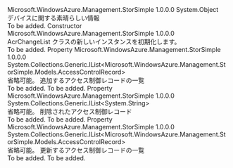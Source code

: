 <Type Name="AcrChangeList" FullName="Microsoft.WindowsAzure.Management.StorSimple.Models.AcrChangeList">
  <TypeSignature Language="C#" Value="public class AcrChangeList" />
  <TypeSignature Language="ILAsm" Value=".class public auto ansi beforefieldinit AcrChangeList extends System.Object" />
  <TypeSignature Language="DocId" Value="T:Microsoft.WindowsAzure.Management.StorSimple.Models.AcrChangeList" />
  <TypeSignature Language="VB.NET" Value="Public Class AcrChangeList" />
  <TypeSignature Language="F#" Value="type AcrChangeList = class" />
  <AssemblyInfo>
    <AssemblyName>Microsoft.WindowsAzure.Management.StorSimple</AssemblyName>
    <AssemblyVersion>1.0.0.0</AssemblyVersion>
  </AssemblyInfo>
  <Base>
    <BaseTypeName>System.Object</BaseTypeName>
  </Base>
  <Interfaces />
  <Docs>
    <summary>
            デバイスに関する素晴らしい情報
            </summary>
    <remarks>To be added.</remarks>
  </Docs>
  <Members>
    <Member MemberName=".ctor">
      <MemberSignature Language="C#" Value="public AcrChangeList ();" />
      <MemberSignature Language="ILAsm" Value=".method public hidebysig specialname rtspecialname instance void .ctor() cil managed" />
      <MemberSignature Language="DocId" Value="M:Microsoft.WindowsAzure.Management.StorSimple.Models.AcrChangeList.#ctor" />
      <MemberSignature Language="VB.NET" Value="Public Sub New ()" />
      <MemberType>Constructor</MemberType>
      <AssemblyInfo>
        <AssemblyName>Microsoft.WindowsAzure.Management.StorSimple</AssemblyName>
        <AssemblyVersion>1.0.0.0</AssemblyVersion>
      </AssemblyInfo>
      <Parameters />
      <Docs>
        <summary>
            AcrChangeList クラスの新しいインスタンスを初期化します。
            </summary>
        <remarks>To be added.</remarks>
      </Docs>
    </Member>
    <Member MemberName="Added">
      <MemberSignature Language="C#" Value="public System.Collections.Generic.IList&lt;Microsoft.WindowsAzure.Management.StorSimple.Models.AccessControlRecord&gt; Added { get; set; }" />
      <MemberSignature Language="ILAsm" Value=".property instance class System.Collections.Generic.IList`1&lt;class Microsoft.WindowsAzure.Management.StorSimple.Models.AccessControlRecord&gt; Added" />
      <MemberSignature Language="DocId" Value="P:Microsoft.WindowsAzure.Management.StorSimple.Models.AcrChangeList.Added" />
      <MemberSignature Language="VB.NET" Value="Public Property Added As IList(Of AccessControlRecord)" />
      <MemberSignature Language="F#" Value="member this.Added : System.Collections.Generic.IList&lt;Microsoft.WindowsAzure.Management.StorSimple.Models.AccessControlRecord&gt; with get, set" Usage="Microsoft.WindowsAzure.Management.StorSimple.Models.AcrChangeList.Added" />
      <MemberType>Property</MemberType>
      <AssemblyInfo>
        <AssemblyName>Microsoft.WindowsAzure.Management.StorSimple</AssemblyName>
        <AssemblyVersion>1.0.0.0</AssemblyVersion>
      </AssemblyInfo>
      <ReturnValue>
        <ReturnType>System.Collections.Generic.IList&lt;Microsoft.WindowsAzure.Management.StorSimple.Models.AccessControlRecord&gt;</ReturnType>
      </ReturnValue>
      <Docs>
        <summary>
            省略可能。 追加するアクセス制御レコードの一覧
            </summary>
        <value>To be added.</value>
        <remarks>To be added.</remarks>
      </Docs>
    </Member>
    <Member MemberName="Deleted">
      <MemberSignature Language="C#" Value="public System.Collections.Generic.IList&lt;string&gt; Deleted { get; set; }" />
      <MemberSignature Language="ILAsm" Value=".property instance class System.Collections.Generic.IList`1&lt;string&gt; Deleted" />
      <MemberSignature Language="DocId" Value="P:Microsoft.WindowsAzure.Management.StorSimple.Models.AcrChangeList.Deleted" />
      <MemberSignature Language="VB.NET" Value="Public Property Deleted As IList(Of String)" />
      <MemberSignature Language="F#" Value="member this.Deleted : System.Collections.Generic.IList&lt;string&gt; with get, set" Usage="Microsoft.WindowsAzure.Management.StorSimple.Models.AcrChangeList.Deleted" />
      <MemberType>Property</MemberType>
      <AssemblyInfo>
        <AssemblyName>Microsoft.WindowsAzure.Management.StorSimple</AssemblyName>
        <AssemblyVersion>1.0.0.0</AssemblyVersion>
      </AssemblyInfo>
      <ReturnValue>
        <ReturnType>System.Collections.Generic.IList&lt;System.String&gt;</ReturnType>
      </ReturnValue>
      <Docs>
        <summary>
            省略可能。 削除されたアクセス制御レコード
            </summary>
        <value>To be added.</value>
        <remarks>To be added.</remarks>
      </Docs>
    </Member>
    <Member MemberName="Updated">
      <MemberSignature Language="C#" Value="public System.Collections.Generic.IList&lt;Microsoft.WindowsAzure.Management.StorSimple.Models.AccessControlRecord&gt; Updated { get; set; }" />
      <MemberSignature Language="ILAsm" Value=".property instance class System.Collections.Generic.IList`1&lt;class Microsoft.WindowsAzure.Management.StorSimple.Models.AccessControlRecord&gt; Updated" />
      <MemberSignature Language="DocId" Value="P:Microsoft.WindowsAzure.Management.StorSimple.Models.AcrChangeList.Updated" />
      <MemberSignature Language="VB.NET" Value="Public Property Updated As IList(Of AccessControlRecord)" />
      <MemberSignature Language="F#" Value="member this.Updated : System.Collections.Generic.IList&lt;Microsoft.WindowsAzure.Management.StorSimple.Models.AccessControlRecord&gt; with get, set" Usage="Microsoft.WindowsAzure.Management.StorSimple.Models.AcrChangeList.Updated" />
      <MemberType>Property</MemberType>
      <AssemblyInfo>
        <AssemblyName>Microsoft.WindowsAzure.Management.StorSimple</AssemblyName>
        <AssemblyVersion>1.0.0.0</AssemblyVersion>
      </AssemblyInfo>
      <ReturnValue>
        <ReturnType>System.Collections.Generic.IList&lt;Microsoft.WindowsAzure.Management.StorSimple.Models.AccessControlRecord&gt;</ReturnType>
      </ReturnValue>
      <Docs>
        <summary>
            省略可能。 更新するアクセス制御レコードの一覧
            </summary>
        <value>To be added.</value>
        <remarks>To be added.</remarks>
      </Docs>
    </Member>
  </Members>
</Type>